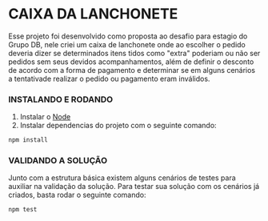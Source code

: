 # CAIXA DA LANCHONETE


Esse projeto foi desenvolvido como proposta ao desafio para estagio do Grupo DB, nele criei um caixa de lanchonete onde ao escolher o pedido deveria dizer se determinados itens tidos como "extra" poderiam ou não ser pedidos sem seus devidos acompanhamentos, além de definir o desconto de acordo com a forma de pagamento e determinar se em alguns cenários a tentativade realizar o pedido ou pagamento eram inválidos.


### INSTALANDO E RODANDO
1. Instalar o [Node](https://nodejs.org/en/)
2. Instalar dependencias do projeto com o seguinte comando:
```bash
npm install
```

### VALIDANDO A SOLUÇÃO
Junto com a estrutura básica existem alguns cenários de testes para auxiliar na validação da solução. 
Para testar sua solução com os cenários já criados, basta rodar o seguinte comando:
```bash
npm test
```
